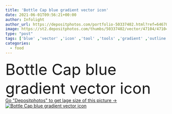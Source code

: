 ```yaml
---
title: 'Bottle Cap blue gradient vector icon'
date: 2021-06-01T09:56:21+00:00
author: Infolight
author_url: https://depositphotos.com/portfolio-50337402.html?ref=64678756
image: https://st2.depositphotos.com/thumbs/50337402/vector/47104/471044688/api_thumb_450.jpg?forcejpeg=true
type: "post"
tags: ['blue' ,'vector' ,'icon' ,'tool' ,'tools' ,'gradient' ,'outline' ,'logo' ,'circular' ,'outlined' ,'eps' ,'premium' ,'top view' ,'Bottle Cap' ,'bar icons' ,'food and restaurant' ,'tools and utensils' ]
categories: 
  - food
---
```

<div aling="center">
            <font size="60"> Bottle Cap blue gradient vector icon</font>   
</div>
<div>
    <a href='https://st2.depositphotos.com/thumbs/50337402/vector/47104/471044688/api_thumb_450.jpg?forcejpeg=true?ref=64678756' target=_blank > Go "Depositphotos" to get lage size of this picture ->
        <img href='https://st2.depositphotos.com/thumbs/50337402/vector/47104/471044688/api_thumb_450.jpg?forcejpeg=true?ref=64678756' src='https://st2.depositphotos.com/50337402/47104/v/950/depositphotos_471044688-stock-illustration-bottle-cap-blue-gradient-vector.jpg?forcejpeg=true' alt='Bottle Cap blue gradient vector icon' >
    </a>
</div>
